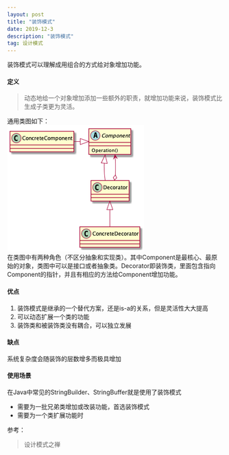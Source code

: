 ```yaml
---
layout: post
title: "装饰模式"
date: 2019-12-3
description: "装饰模式"
tag: 设计模式
---  
```


装饰模式可以理解成用组合的方式给对象增加功能。
#### 定义
> 动态地给一个对象增加添加一些额外的职责，就增加功能来说，装饰模式比生成子类更为灵活。

通用类图如下：  
![](/images/posts/designpattern/Decorator.png)  
在类图中有两种角色（不区分抽象和实现类）。其中Component是最核心、最原始的对象，类图中可以是接口或者抽象类。Decorator即装饰类，里面包含指向Component的指针，并且有相应的方法给Component增加功能。

#### 优点
1. 装饰模式是继承的一个替代方案，还是is-a的关系，但是灵活性大大提高
2. 可以动态扩展一个类的功能
3. 装饰类和被装饰类没有耦合，可以独立发展

#### 缺点
系统复杂度会随装饰的层数增多而极具增加

#### 使用场景
在Java中常见的StringBuilder、StringBuffer就是使用了装饰模式

- 需要为一批兄弟类增加或改装功能，首选装饰模式
- 需要为一个类扩展功能时

参考：
> 设计模式之禅